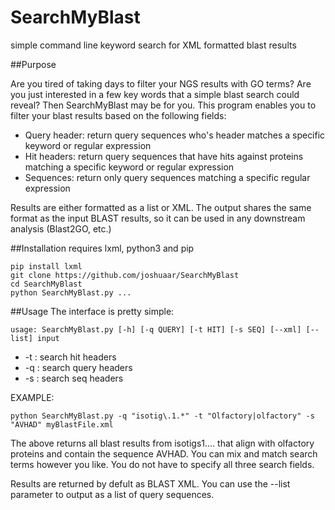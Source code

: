 SearchMyBlast
=============

simple command line keyword search for XML formatted blast results


##Purpose

Are you tired of taking days to filter your NGS results with GO terms? Are you just interested in a few key words that a simple blast search could reveal? Then SearchMyBlast may be for you. This program enables you to filter your blast results based on the following fields:

* Query header: return query sequences who's header matches a specific keyword or regular expression
* Hit headers: return query sequences that have hits against proteins matching a specific keyword or regular expression
* Sequences: return only query sequences matching a specific regular expression

Results are either formatted as a list or XML. The output shares the same format as the input BLAST results, so it can be used in any downstream analysis (Blast2GO, etc.)

##Installation
requires lxml, python3 and pip

    pip install lxml
    git clone https://github.com/joshuaar/SearchMyBlast
    cd SearchMyBlast
    python SearchMyBlast.py ...
    
    
##Usage
The interface is pretty simple:

    usage: SearchMyBlast.py [-h] [-q QUERY] [-t HIT] [-s SEQ] [--xml] [--list] input
    
* -t : search hit headers
* -q : search query headers
* -s : search seq headers

EXAMPLE:

    python SearchMyBlast.py -q "isotig\.1.*" -t "Olfactory|olfactory" -s "AVHAD" myBlastFile.xml
    
The above returns all blast results from isotigs1.... that align with olfactory proteins and contain the sequence AVHAD.
You can mix and match search terms however you like. You do not have to specify all three search fields.

Results are returned by defult as BLAST XML. You can use the --list parameter to output as a list of query sequences.
